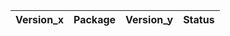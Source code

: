 | Version_x   | Package   | Version_y   | Status   |
|-------------|-----------|-------------|----------|
